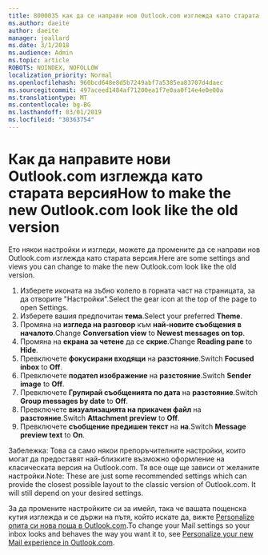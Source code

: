 ```yaml
---
title: 8000035 как да се направи нов Outlook.com изглежда като старата
ms.author: daeite
author: daeite
manager: joallard
ms.date: 3/1/2018
ms.audience: Admin
ms.topic: article
ROBOTS: NOINDEX, NOFOLLOW
localization_priority: Normal
ms.openlocfilehash: 960bcd648e8d5b7249abf7a5385ea83707d4daec
ms.sourcegitcommit: 497aceed1484af71200ea1f7e0aa0f14e4e0e00a
ms.translationtype: MT
ms.contentlocale: bg-BG
ms.lasthandoff: 03/01/2019
ms.locfileid: "30363754"
---
```

# <a name="how-to-make-the-new-outlookcom-look-like-the-old-version"></a><span data-ttu-id="52a58-102">Как да направите нови Outlook.com изглежда като старата версия</span><span class="sxs-lookup"><span data-stu-id="52a58-102">How to make the new Outlook.com look like the old version</span></span>

<span data-ttu-id="52a58-103">Ето някои настройки и изгледи, можете да промените да се направи нов Outlook.com изглежда като старата версия.</span><span class="sxs-lookup"><span data-stu-id="52a58-103">Here are some settings and views you can change to make the new Outlook.com look like the old version.</span></span>

1. <span data-ttu-id="52a58-104">Изберете иконата на зъбно колело в горната част на страницата, за да отворите "Настройки".</span><span class="sxs-lookup"><span data-stu-id="52a58-104">Select the gear icon at the top of the page to open Settings.</span></span>
2. <span data-ttu-id="52a58-105">Изберете вашия предпочитан **тема**.</span><span class="sxs-lookup"><span data-stu-id="52a58-105">Select your preferred **Theme**.</span></span>
3. <span data-ttu-id="52a58-106">Промяна на **изгледа на разговор** към **най-новите съобщения в началото**.</span><span class="sxs-lookup"><span data-stu-id="52a58-106">Change **Conversation view** to **Newest messages on top**.</span></span>
4. <span data-ttu-id="52a58-107">Промяна на **екрана за четене** да се **скрие**.</span><span class="sxs-lookup"><span data-stu-id="52a58-107">Change **Reading pane** to **Hide**.</span></span>
5. <span data-ttu-id="52a58-108">Превключете **фокусирани входящи** на **разстояние**.</span><span class="sxs-lookup"><span data-stu-id="52a58-108">Switch **Focused inbox** to **Off**.</span></span>
6. <span data-ttu-id="52a58-109">Превключете **подател изображение** на **разстояние**.</span><span class="sxs-lookup"><span data-stu-id="52a58-109">Switch **Sender image** to **Off**.</span></span> 
7. <span data-ttu-id="52a58-110">Превключете **Групирай съобщенията по дата** на **разстояние**.</span><span class="sxs-lookup"><span data-stu-id="52a58-110">Switch **Group messages by date** to **Off**.</span></span> 
8. <span data-ttu-id="52a58-111">Превключете **визуализацията на прикачен файл** на **разстояние**.</span><span class="sxs-lookup"><span data-stu-id="52a58-111">Switch **Attachment preview** to **Off**.</span></span> 
9. <span data-ttu-id="52a58-112">Превключете **съобщение предишен текст** на **на**.</span><span class="sxs-lookup"><span data-stu-id="52a58-112">Switch **Message preview text** to **On**.</span></span>

<span data-ttu-id="52a58-p101">Забележка: Това са само някои препоръчителните настройки, които могат да предоставят най-близките възможно оформление на класическата версия на Outlook.com. Тя все още ще зависи от желаните настройки.</span><span class="sxs-lookup"><span data-stu-id="52a58-p101">Note: These are just some recommended settings which can provide the closest possible layout to the classic version of Outlook.com. It will still depend on your desired settings.</span></span>

<span data-ttu-id="52a58-115">За да промените настройките си за имейл, така че вашата пощенска кутия изглежда и се държи на пътя, който искате да, вижте [Personalize опита си нова поща в Outlook.com](https://support.office.com/article/b41c2ecb-f23c-42b3-b7f8-659646d5e58c).</span><span class="sxs-lookup"><span data-stu-id="52a58-115">To change your Mail settings so your inbox looks and behaves the way you want it to, see [Personalize your new Mail experience in Outlook.com](https://support.office.com/article/b41c2ecb-f23c-42b3-b7f8-659646d5e58c).</span></span>
